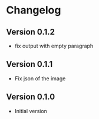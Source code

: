 # Changelog

## Version 0.1.2

- fix output with empty paragraph

## Version 0.1.1

- Fix json of the image

## Version 0.1.0

- Initial version

